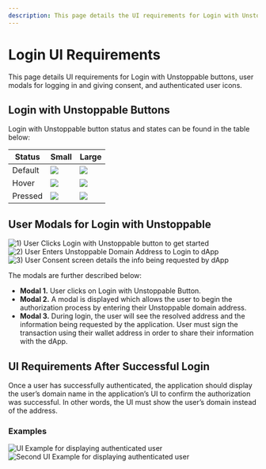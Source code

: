 ```yaml
---
description: This page details the UI requirements for Login with Unstoppable.
---
```


# Login UI Requirements

This page details UI requirements for Login with Unstoppable buttons, user modals for logging in and giving consent, and authenticated user icons.

## Login with Unstoppable Buttons

Login with Unstoppable button status and states can be found in the table below:

| Status  | Small                                       | Large                                         |
| ------- | ------------------------------------------- | --------------------------------------------- |
| Default | ![](../../.gitbook/assets/default-icon.png) | ![](../../.gitbook/assets/default-button.png) |
| Hover   | ![](../../.gitbook/assets/hover-icon.png)   | ![](../../.gitbook/assets/hover-button.png)   |
| Pressed | ![](../../.gitbook/assets/pressed-icon.png) | ![](../../.gitbook/assets/pressed-button.png) |

## User Modals for Login with Unstoppable

![1) User Clicks Login with Unstoppable button to get started](../../.gitbook/assets/login-domains-modal1.png) ![2) User Enters Unstoppable Domain Address to Login to dApp](../.gitbook/assets/login-domains-modal2-v2.png) ![3) User Consent screen details the info being requested by dApp](../.gitbook/assets/consent-screen-v3.png)

The modals are further described below:

* **Modal 1.** User clicks on Login with Unstoppable Button.
* **Modal 2.** A modal is displayed which allows the user to begin the authorization process by entering their Unstoppable domain address.
* **Modal 3.** During login, the user will see the resolved address and the information being requested by the application. User must sign the transaction using their wallet address in order to share their information with the dApp.

## UI Requirements After Successful Login

Once a user has successfully authenticated, the application should display the user’s domain name in the application’s UI to confirm the authorization was successful. In other words, the UI must show the user’s domain instead of the address.

### Examples

![UI Example for displaying authenticated user](<../.gitbook/assets/second-UI-example-login-domains (1).png>) ![Second UI Example for displaying authenticated user](../.gitbook/assets/brad-crypto-UI-recommendation.png)

